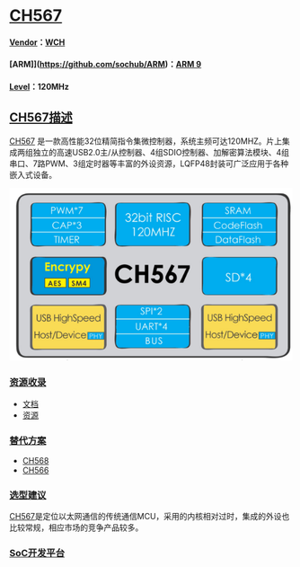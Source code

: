 ﻿# [CH567](https://github.com/sochub/CH567)

#### [Vendor](https://github.com/sochub/Vendor)：[WCH](https://github.com/sochub/WCH)
#### [ARM]](https://github.com/sochub/ARM)：[ARM 9](https://github.com/sochub/ARM) 
#### [Level](https://github.com/sochub/Level)：120MHz 

## [CH567描述](https://github.com/sochub/CH567/wiki) 

[CH567](https://github.com/sochub/CH567) 是一款高性能32位精简指令集微控制器，系统主频可达120MHZ。片上集成两组独立的高速USB2.0主/从控制器、4组SDIO控制器、加解密算法模块、4组串口、7路PWM、3组定时器等丰富的外设资源，LQFP48封装可广泛应用于各种嵌入式设备。

[![sites](docs/CH567.png)](http://www.wch.cn/products/CH567.html) 

### [资源收录](https://github.com/sochub/CH567)

- [文档](docs/)
- [资源](src/)

### [替代方案](https://github.com/sochub/CH567)

- [CH568](https://github.com/sochub/CH5678) 
- [CH566](https://github.com/sochub/CH5676) 

### [选型建议](https://github.com/sochub)

[CH567](https://github.com/sochub/CH567)是定位以太网通信的传统通信MCU，采用的内核相对过时，集成的外设也比较常规，相应市场的竞争产品较多。

###  [SoC开发平台](http://www.qitas.cn)   
